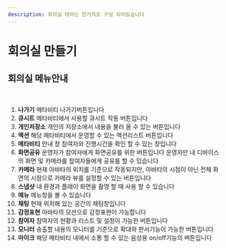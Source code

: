 ```yaml
---
description: 회의실 테마는 한가지로 구성 되어있습니다
---
```


# 회의실 만들기

## 회의실 메뉴안내&#x20;

<figure><img src="../../../../.gitbook/assets/스크린샷-2023-11-10-오후-5.15.55-(1).png" alt=""><figcaption></figcaption></figure>

1. **나가기** 메타비티 나가기버튼입니다
2. **큐시트** 메타비티에서 사용할 큐시트 작동 버튼입니다&#x20;
3. **개인저장소** 개인의 저장소에서 내용을 불러 올 수 있는 버튼입니다&#x20;
4. **액션** 해당 메타비티에서 운영할 수 있는 액션리스트 버튼입니다
5. **메타비티** 안내 창 참여자와 진행시간을 확인 할 수 있는 창입니다&#x20;
6. **화면공유** 운영자가 참여자에게 화면공유를 위한 버튼입니다 운영자만 내 디바이스의 화면 및 카메라를 참여자들에게 공유를 할 수 있습니다&#x20;
7. **카메라** 현재 아바타의 위치를 기준으로 작동되지만, 아바타의 시점이 아닌 전체 화면의 시점으로 카메라 뷰를 설정할 수 있는 버튼입니다
8. **스냅샷** 내 환경과 플레이 화면을 촬영 할 때 사용 할 수 있습니다
9. **메뉴** 메뉴창을 볼 수 있습니다
10. **채팅** 현재 위치해 있는 공간의 채팅창입니다
11. **감정표현** 아바타의 모션으로 감정표현이 가능합니다
12. **참여자** 참여자의 현황과 리스트 및 설정이 가능한 버튼입니다&#x20;
13. **모니터** 송출할 내용의 모니터를 기준으로 확대와 판서기능이 가능한 버튼입니다&#x20;
14. **마이크** 해당 메타비티 내에서 소통 할 수 있는 음성용 on/off기능의 버튼입니다&#x20;
